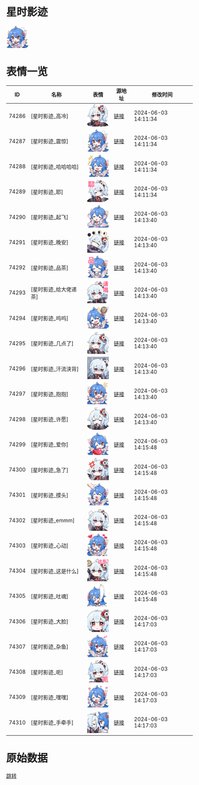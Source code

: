 # 星时影迹

<img src="./cover.png" height="60" alt="cover" />

# 表情一览

|ID|名称|表情|源地址|修改时间|
|----|----|----|----|----|
|74286|[星时影迹_高冷]|<img src="./pic/074286_%5B星时影迹_高冷%5D.png" height="60" alt="高冷"/>|[链接](https://i0.hdslb.com/bfs/emote/58c5f81f991647287d323e1befd8300b35dbeeb8.png)|2024-06-03 14:11:34|
|74287|[星时影迹_震惊]|<img src="./pic/074287_%5B星时影迹_震惊%5D.png" height="60" alt="震惊"/>|[链接](https://i0.hdslb.com/bfs/emote/b4143bb9742450bcce514dd19fb14c834e3cbe33.png)|2024-06-03 14:11:34|
|74288|[星时影迹_哈哈哈哈]|<img src="./pic/074288_%5B星时影迹_哈哈哈哈%5D.png" height="60" alt="哈哈哈哈"/>|[链接](https://i0.hdslb.com/bfs/emote/922c997be3f62eecd643b20ba609bc6246a1c99b.png)|2024-06-03 14:11:34|
|74289|[星时影迹_耶]|<img src="./pic/074289_%5B星时影迹_耶%5D.png" height="60" alt="耶"/>|[链接](https://i0.hdslb.com/bfs/emote/fdb1286f65b26d270ea2eb21ead62580221b1b9e.png)|2024-06-03 14:11:34|
|74290|[星时影迹_起飞]|<img src="./pic/074290_%5B星时影迹_起飞%5D.png" height="60" alt="起飞"/>|[链接](https://i0.hdslb.com/bfs/emote/0aab26fb8d2fb6562002c9a32ee9f6434a00e112.png)|2024-06-03 14:13:40|
|74291|[星时影迹_晚安]|<img src="./pic/074291_%5B星时影迹_晚安%5D.png" height="60" alt="晚安"/>|[链接](https://i0.hdslb.com/bfs/emote/3d78b0c568123b7d69f6820dfe2cace440587d99.png)|2024-06-03 14:13:40|
|74292|[星时影迹_品茶]|<img src="./pic/074292_%5B星时影迹_品茶%5D.png" height="60" alt="品茶"/>|[链接](https://i0.hdslb.com/bfs/emote/7d415c78f0f26483a838695f08000df5141c6d71.png)|2024-06-03 14:13:40|
|74293|[星时影迹_给大佬递茶]|<img src="./pic/074293_%5B星时影迹_给大佬递茶%5D.png" height="60" alt="给大佬递茶"/>|[链接](https://i0.hdslb.com/bfs/emote/24a4f3034e1df7c0320b327c9434616537fe78ca.png)|2024-06-03 14:13:40|
|74294|[星时影迹_呜呜]|<img src="./pic/074294_%5B星时影迹_呜呜%5D.png" height="60" alt="呜呜"/>|[链接](https://i0.hdslb.com/bfs/emote/33746eb8fbc7a8e351b8a1efa916a69858ac1089.png)|2024-06-03 14:13:40|
|74295|[星时影迹_几点了]|<img src="./pic/074295_%5B星时影迹_几点了%5D.png" height="60" alt="几点了"/>|[链接](https://i0.hdslb.com/bfs/emote/5ceeb75928ccdc3f0bfc82f8abd5d43afab3fdcd.png)|2024-06-03 14:13:40|
|74296|[星时影迹_汗流浃背]|<img src="./pic/074296_%5B星时影迹_汗流浃背%5D.png" height="60" alt="汗流浃背"/>|[链接](https://i0.hdslb.com/bfs/emote/d4c579b9e2523b44de77d63a29901c3ba3a43d38.png)|2024-06-03 14:13:40|
|74297|[星时影迹_抱抱]|<img src="./pic/074297_%5B星时影迹_抱抱%5D.png" height="60" alt="抱抱"/>|[链接](https://i0.hdslb.com/bfs/emote/873c404cce0e675cbc718857907bbaecb2603484.png)|2024-06-03 14:13:40|
|74298|[星时影迹_许愿]|<img src="./pic/074298_%5B星时影迹_许愿%5D.png" height="60" alt="许愿"/>|[链接](https://i0.hdslb.com/bfs/emote/4b91402acbd3a11751720381078ed8e386528e14.png)|2024-06-03 14:13:40|
|74299|[星时影迹_爱你]|<img src="./pic/074299_%5B星时影迹_爱你%5D.png" height="60" alt="爱你"/>|[链接](https://i0.hdslb.com/bfs/emote/9733d93186a6b065a4b952017c509150e4e43292.png)|2024-06-03 14:15:48|
|74300|[星时影迹_急了]|<img src="./pic/074300_%5B星时影迹_急了%5D.png" height="60" alt="急了"/>|[链接](https://i0.hdslb.com/bfs/emote/e67f714c1b2b4e618933bf445aecabb502d4f59a.png)|2024-06-03 14:15:48|
|74301|[星时影迹_摸头]|<img src="./pic/074301_%5B星时影迹_摸头%5D.png" height="60" alt="摸头"/>|[链接](https://i0.hdslb.com/bfs/emote/4f2acd7a83d2a4b7c1603721d5bc6f1f2b831df5.png)|2024-06-03 14:15:48|
|74302|[星时影迹_emmm]|<img src="./pic/074302_%5B星时影迹_emmm%5D.png" height="60" alt="emmm"/>|[链接](https://i0.hdslb.com/bfs/emote/60bb5eef74e0d7e878d9e941c452cbfa9434426a.png)|2024-06-03 14:15:48|
|74303|[星时影迹_心动]|<img src="./pic/074303_%5B星时影迹_心动%5D.png" height="60" alt="心动"/>|[链接](https://i0.hdslb.com/bfs/emote/b2f76b6dc6baa97728f724f97848391b6377c9ed.png)|2024-06-03 14:15:48|
|74304|[星时影迹_这是什么]|<img src="./pic/074304_%5B星时影迹_这是什么%5D.png" height="60" alt="这是什么"/>|[链接](https://i0.hdslb.com/bfs/emote/c38d9846ab75d3b5393c170ae6ee6bdcd5d26f62.png)|2024-06-03 14:15:48|
|74305|[星时影迹_吐魂]|<img src="./pic/074305_%5B星时影迹_吐魂%5D.png" height="60" alt="吐魂"/>|[链接](https://i0.hdslb.com/bfs/emote/cb31ee3fc38ed92cd89bfc4918b8024cf197bdca.png)|2024-06-03 14:15:48|
|74306|[星时影迹_大脸]|<img src="./pic/074306_%5B星时影迹_大脸%5D.png" height="60" alt="大脸"/>|[链接](https://i0.hdslb.com/bfs/emote/a7294e867772a07554169a45377808b8b828a43e.png)|2024-06-03 14:17:03|
|74307|[星时影迹_杂鱼]|<img src="./pic/074307_%5B星时影迹_杂鱼%5D.png" height="60" alt="杂鱼"/>|[链接](https://i0.hdslb.com/bfs/emote/1b019ff8e5b653d1f44bb275ea843118217da03d.png)|2024-06-03 14:17:03|
|74308|[星时影迹_呃]|<img src="./pic/074308_%5B星时影迹_呃%5D.png" height="60" alt="呃"/>|[链接](https://i0.hdslb.com/bfs/emote/7549a1c50f48aba75d011282ceb3f33f604525e6.png)|2024-06-03 14:17:03|
|74309|[星时影迹_嘿嘿]|<img src="./pic/074309_%5B星时影迹_嘿嘿%5D.png" height="60" alt="嘿嘿"/>|[链接](https://i0.hdslb.com/bfs/emote/5849020f4ae99e73221e96280650cae6d5c4d844.png)|2024-06-03 14:17:03|
|74310|[星时影迹_手牵手]|<img src="./pic/074310_%5B星时影迹_手牵手%5D.png" height="60" alt="手牵手"/>|[链接](https://i0.hdslb.com/bfs/emote/289eadbe655ad4a715021cd0bb071b26a9e01b4d.png)|2024-06-03 14:17:03|

# 原始数据

[跳转](./raw.json)

